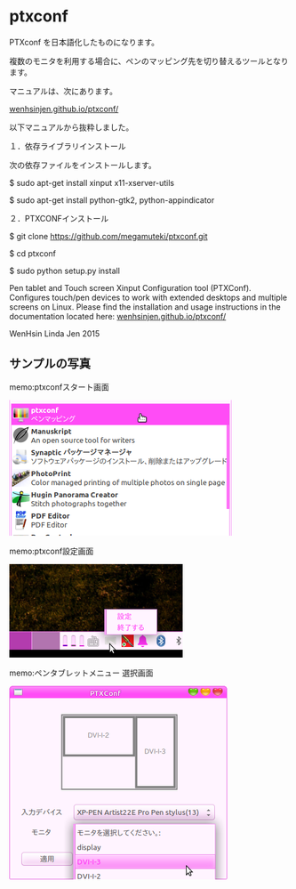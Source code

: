 # ptxconf
PTXconf を日本語化したものになります。

複数のモニタを利用する場合に、ペンのマッピング先を切り替えるツールとなります。

マニュアルは、次にあります。

[wenhsinjen.github.io/ptxconf/](http://wenhsinjen.github.io/ptxconf/)

以下マニュアルから抜粋しました。

１．依存ライブラリインストール

次の依存ファイルをインストールします。

$ sudo apt-get install xinput x11-xserver-utils 

$ sudo apt-get install python-gtk2, python-appindicator



２．PTXCONFインストール

$ git clone  https://github.com/megamuteki/ptxconf.git

$ cd ptxconf

$ sudo python setup.py install





Pen tablet and Touch screen Xinput Configuration tool (PTXConf). Configures touch/pen devices to work with extended desktops and multiple screens on Linux.
Please find the installation and usage instructions in the documentation located here: [wenhsinjen.github.io/ptxconf/](http://wenhsinjen.github.io/ptxconf/)

WenHsin Linda Jen 2015



## サンプルの写真

memo:ptxconfスタート画面

![ptxconf](https://github.com/megamuteki/images/blob/master/ptxconf/ptxconf01.png)



memo:ptxconf設定画面

![ptxconf](https://github.com/megamuteki/images/blob/master/ptxconf/ptxconf02.png)



memo:ペンタブレットメニュー 選択画面

![ptxconf](https://github.com/megamuteki/images/blob/master/ptxconf/ptxconf03.png)




